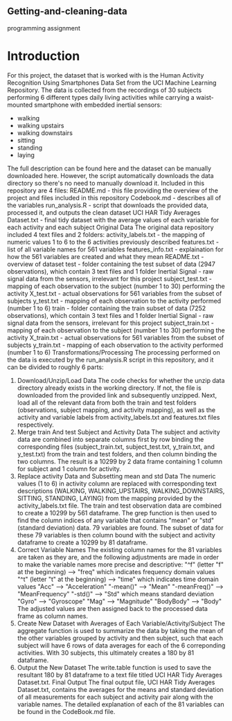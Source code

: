## Getting-and-cleaning-data
programming assignment

# Introduction

For this project, the dataset that is worked with is the Human Activity Recognition Using Smartphones Data Set from  the UCI Machine Learning Repository. The data is collected from the recordings of 30 subjects performing 6 different types daily living activities while carrying a waist-mounted smartphone with embedded inertial sensors:

- walking
- walking upstairs
- walking downstairs
- sitting
- standing
- laying

The full description can be found here and the dataset can be manually downloaded here. However, the script automatically downloads the data directory so there's no need to manually download it.
Included in this repository are 4 files:
README.md - this file providing the overview of the project and files included in this repository
Codebook.md - describes all of the variables
run_analysis.R - script that downloads the provided data, processed it, and outputs the clean dataset
UCI HAR Tidy Averages Dataset.txt - final tidy dataset with the average values of each variable for each activity and each subject
Original Data
The original data repository included 4 text files and 2 folders:
activity_labels.txt - the mapping of numeric values 1 to 6 to the 6 activities previously described
features.txt - list of all variable names for 561 variables
features_info.txt - explaination for how the 561 variables are created and what they mean
README.txt - overview of dataset
test - folder containing the test subset of data (2947 observations), which contain 3 text files and 1 folder
Inertial Signal - raw signal data from the sensors, irrelevant for this project
subject_test.txt - mapping of each observation to the subject (number 1 to 30) performing the activity
X_test.txt - actual observations for 561 variables from the subset of subjects
y_test.txt - mapping of each observation to the activity performed (number 1 to 6)
train - folder containing the train subset of data (7252 observations), which contain 3 text files and 1 folder
Inertial Signal - raw signal data from the sensors, irrelevant for this project
subject_train.txt - mapping of each observation to the subject (number 1 to 30) performing the activity
X_train.txt - actual observations for 561 variables from the subset of subjects
y_train.txt - mapping of each observation to the activity performed (number 1 to 6)
Transformations/Processing
The processing performed on the data is executed by the run_analysis.R script in this repository, and it can be divided to roughly 6 parts:
1. Download/Unzip/Load Data
The code checks for whether the unzip data directory already exists in the working directory. If not, the file is downloaded from the provided link and subsequently unzipped. Next, load all of the relevant data from both the train and test folders (observations, subject mapping, and activity mapping), as well as the activity and variable labels from activity_labels.txt and features.txt files respectively.
2. Merge train And test Subject and Activity Data
The subject and activity data are combined into separate columns first by row binding the corresponding files (subject_train.txt, subject_test.txt, y_train.txt, and y_test.txt) from the train and test folders, and then column binding the two columns. The result is a 10299 by 2 data frame containing 1 column for subject and 1 column for activity.
3. Replace activity Data and Subsetting mean and std Data
The numeric values (1 to 6) in activity column are replaced with corresponding text descriptions (WALKING, WALKING_UPSTAIRS, WALKING_DOWNSTAIRS, SITTING, STANDING, LAYING) from the mapping provided by the activity_labels.txt file.
The train and test observation data are combined to create a 10299 by 561 dataframe. The grep function is then used to find the column indices of any variable that contains "mean" or "std" (standard deviation) data. 79 variables are found. The subset of data for these 79 variables is then column bound with the subject and activity dataframe to create a 10299 by 81 dataframe.
4. Correct Variable Names
The existing column names for the 81 variables are taken as they are, and the following adjustments are made in order to make the variable names more precise and descriptive:
"^f" (letter "f" at the beginning) --> "freq" which indicates frequency domain values
"^t" (letter "t" at the beginning) --> "time" which indicates time domain values
"Acc" --> "Acceleration"
"-mean()" --> "Mean"
"-meanFreq()" --> "MeanFrequency"
"-std()" --> "Std" which means standard deviation
"Gyro" --> "Gyroscope"
"Mag" --> "Magnitude"
"BodyBody" --> "Body"
The adjusted values are then assigned back to the processed data frame as column names.
5. Create New Dataset with Averages of Each Variable/Activity/Subject
The aggregate function is used to summarize the data by taking the mean of the other variables grouped by activity and then subject, such that each subject will have 6 rows of data averages for each of the 6 correponding activities. With 30 subjects, this ultimately creates a 180 by 81 dataframe.
6. Output the New Dataset
The write.table function is used to save the resultant 180 by 81 dataframe to a text file titled UCI HAR Tidy Averages Dataset.txt.
Final Output
The final output file, UCI HAR Tidy Averages Dataset.txt, contains the averages for the means and standard deviation of all measurements for each subject and activity pair along with the variable names. The detailed explanation of each of the 81 variables can be found in the CodeBook.md file.

